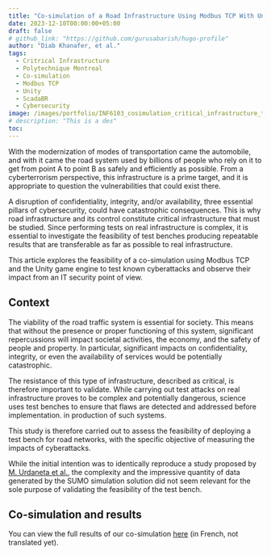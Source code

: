 ```yaml
---
title: "Co-simulation of a Road Infrastructure Using Modbus TCP With Unity"
date: 2023-12-10T00:00:00+05:00
draft: false
# github_link: "https://github.com/gurusabarish/hugo-profile"
author: "Diab Khanafer, et al."
tags:
  - Critrical Infrastructure
  - Polytechnique Montreal
  - Co-simulation
  - Modbus TCP
  - Unity
  - ScadaBR
  - Cybersecurity
image: /images/portfolio/INF6103_cosimulation_critical_infrastructure_traffic_lights.png
# description: "This is a des"
toc: 
---
```

With the modernization of modes of transportation came the automobile, and with it came the road system used by billions of people who rely on it to get from point A to point B as safely and efficiently as possible. From a cyberterrorism perspective, this infrastructure is a prime target, and it is appropriate to question the vulnerabilities that could exist there.

A disruption of confidentiality, integrity, and/or availability, three essential pillars of cybersecurity, could have catastrophic consequences. This is why road infrastructure and its control constitute critical infrastructure that must be studied. Since performing tests on real infrastructure is complex, it is essential to investigate the feasibility of test benches producing repeatable results that are transferable as far as possible to real infrastructure.

This article explores the feasibility of a co-simulation using Modbus TCP and the Unity game engine to test known cyberattacks and observe their impact from an IT security point of view.

## Context 
The viability of the road traffic system is essential for society. This means that without the presence or proper functioning of this system, significant repercussions will impact societal activities, the economy, and the safety of people and property. In particular, significant impacts on confidentiality, integrity, or even the availability of services would be potentially catastrophic.

The resistance of this type of infrastructure, described as critical, is therefore important to validate. While carrying out test attacks on real infrastructure proves to be complex and potentially dangerous, science uses test benches to ensure that flaws are detected and addressed before implementation.
in production of such systems.

This study is therefore carried out to assess the feasibility of deploying a test bench for road networks, with the specific objective of measuring the impacts of cyberattacks.

While the initial intention was to identically reproduce a study proposed by [M. Urdaneta et al.](https://dx.doi.org/10.1007/978-3-030-04537-1_10), the complexity and the impressive quantity of data generated by the SUMO simulation solution did not seem relevant for the sole purpose of validating the feasibility of the test bench.

## Co-simulation and results
You can view the full results of our co-simulation [here](/files/INF6103_cosimulation_critical_infrastructure_traffic_lights.pdf) (in French, not translated yet).